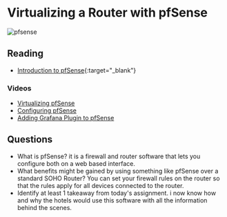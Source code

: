 # Virtualizing a Router with pfSense

![pfsense](https://preview.redd.it/t5ev6eoec7751.png?width=960&crop=smart&auto=webp&s=26d4ea9e4d9eec3708badc7024a641b2f18d2f71)

## Reading

- [Introduction to pfSense](https://turbofuture.com/computers/Introduction-to-pfSense-An-Open-Source-Firewall-and-Router-Platform){:target="_blank"}

### Videos
- [Virtualizing pfSense](https://www.youtube.com/watch?v=WM4q5btBFl4)
- [Configuring pfSense](https://www.youtube.com/watch?v=8jQ5UE_7xds&t=748s)
- [Adding Grafana Plugin to pfSense](https://www.youtube.com/watch?v=HfjW_i8soC4)

## Questions

- What is pfSense? it is a firewall and router software that lets you configure both on a web based interface.
- What benefits might be gained by using something like pfSense over a standard SOHO Router? You can set your firewall rules on the router so that the rules apply for all devices connected to the router.
- Identify at least 1 takeaway from today's assignment. i now know how and why the hotels would use this software with all the information behind the scenes.